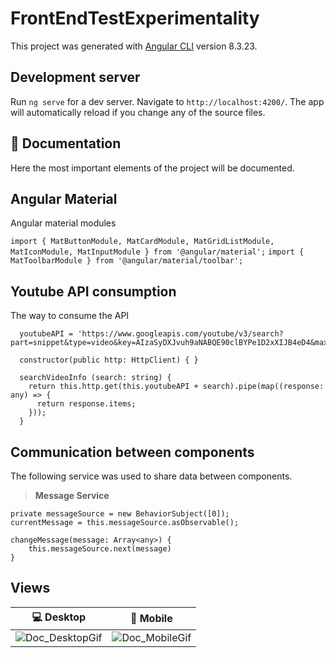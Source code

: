 # FrontEndTestExperimentality

This project was generated with [Angular CLI](https://github.com/angular/angular-cli) version 8.3.23.

## Development server

Run `ng serve` for a dev server. Navigate to `http://localhost:4200/`. The app will automatically reload if you change any of the source files.

## :open_file_folder: Documentation

Here the most important elements of the project will be documented.

## Angular Material

Angular material modules

```import { MatButtonModule, MatCardModule, MatGridListModule, MatIconModule, MatInputModule } from '@angular/material';```
```import { MatToolbarModule } from '@angular/material/toolbar';```

## Youtube API consumption

The way to consume the API

      youtubeAPI = 'https://www.googleapis.com/youtube/v3/search?part=snippet&type=video&key=AIzaSyDXJvuh9aNABQE90clBYPe1D2xXIJB4eD4&maxResults=6&q=';

      constructor(public http: HttpClient) { }

      searchVideoInfo (search: string) {
        return this.http.get(this.youtubeAPI + search).pipe(map((response: any) => {
          return response.items;
        }));
      }

## Communication between components

The following service was used to share data between components.

>**Message Service**

    private messageSource = new BehaviorSubject([0]);
    currentMessage = this.messageSource.asObservable();

    changeMessage(message: Array<any>) {
        this.messageSource.next(message)
    }

## Views

:computer: Desktop | :iphone: Mobile
------------ | -------------
![Doc_DesktopGif](https://user-images.githubusercontent.com/42523266/73419237-5d1b3280-42ec-11ea-97ed-920a5787deb2.gif) | ![Doc_MobileGif](https://user-images.githubusercontent.com/42523266/73419118-f8f86e80-42eb-11ea-9271-a626568306f5.gif)

